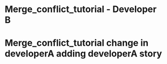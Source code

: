 # Merge_conflict_tutorial - Developer B
# Merge_conflict_tutorial change in developerA adding developerA story